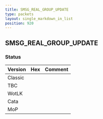 ```yaml
---
title: SMSG_REAL_GROUP_UPDATE
type: packets
layout: single_markdown_in_list
position: 920
---
```


## SMSG_REAL_GROUP_UPDATE

### Status

Version    | Hex        | Comment
---------- | ---------- | ---------- 
Classic    |            |
TBC        |            |
WotLK      |            |
Cata       |            |
MoP        |            |